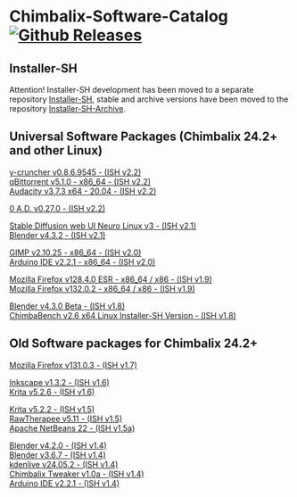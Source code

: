 # Chimbalix-Software-Catalog [![Github Releases](https://img.shields.io/github/downloads/Shedou/Chimbalix-Software-Catalog/total.svg)](https://github.com/Shedou/Chimbalix-Software-Catalog/releases)

## Installer-SH

Attention! Installer-SH development has been moved to a separate repository [Installer-SH](https://github.com/Shedou/Installer-SH), stable and archive versions have been moved to the repository [Installer-SH-Archive](https://github.com/Shedou/Installer-SH-Archive).

## Universal Software Packages (Chimbalix 24.2+ and other Linux)

[y-cruncher v0.8.6.9545 - (ISH v2.2)](https://github.com/Shedou/Chimbalix-Software-Catalog/releases/ycruncher086)\
[qBittorrent v5.1.0 - x86_64 - (ISH v2.2)](https://github.com/Shedou/Chimbalix-Software-Catalog/releases/qbittorrent510)\
[Audacity v3.7.3 x64 - 20.04 - (ISH v2.2)](https://github.com/Shedou/Chimbalix-Software-Catalog/releases/audacity373)

[0 A.D. v0.27.0 - (ISH v2.2)](https://github.com/Shedou/Chimbalix-Software-Catalog/releases/0ad0270)

[Stable Diffusion web UI Neuro Linux v3 - (ISH v2.1)](https://github.com/Shedou/Neuro/releases/SD_WEBUI_Linux_v3)\
[Blender v4.3.2 - (ISH v2.1)](https://github.com/Shedou/Chimbalix-Software-Catalog/releases/blender432)

[GIMP v2.10.25 - x86_64 - (ISH v2.0)](https://github.com/Shedou/Chimbalix-Software-Catalog/releases/tag/gimp21025)\
[Arduino IDE v2.2.1 - x86_64 - (ISH v2.0)](https://github.com/Shedou/Chimbalix-Software-Catalog/releases/tag/arduino221_v2)

[Mozilla Firefox v128.4.0 ESR - x86_64 / x86 - (ISH v1.9)](https://github.com/Shedou/Chimbalix-Software-Catalog/releases/tag/firefox12840esr)\
[Mozilla Firefox v132.0.2 - x86_64 / x86 - (ISH v1.9)](https://github.com/Shedou/Chimbalix-Software-Catalog/releases/tag/firefox13202)

[Blender v4.3.0 Beta - (ISH v1.8)](https://github.com/Shedou/Chimbalix-Software-Catalog/releases/blender430b)\
[ChimbaBench v2.6 x64 Linux Installer-SH Version - (ISH v1.8)](https://github.com/Shedou/ChimbaBench/releases/c26ish)


## Old Software packages for Chimbalix 24.2+

[Mozilla Firefox v131.0.3 - (ISH v1.7)](https://github.com/Shedou/Chimbalix-Software-Catalog/releases/tag/firefox13103)

[Inkscape v1.3.2 - (ISH v1.6)](https://github.com/Shedou/Chimbalix-Software-Catalog/releases/tag/Inkscape132)\
[Krita v5.2.6 - (ISH v1.6)](https://github.com/Shedou/Chimbalix-Software-Catalog/releases/tag/krita526)

[Krita v5.2.2 - (ISH v1.5)](https://github.com/Shedou/Chimbalix-Software-Catalog/releases/tag/krita522)\
[RawTherapee v5.11 - (ISH v1.5)](https://github.com/Shedou/Chimbalix-Software-Catalog/releases/tag/rawtherapee511)\
[Apache NetBeans 22 - (ISH v1.5a)](https://github.com/Shedou/Chimbalix-Software-Catalog/releases/tag/apache_netbeans22)

[Blender v4.2.0 - (ISH v1.4)](https://github.com/Shedou/Chimbalix-Software-Catalog/releases/tag/blender420)\
[Blender v3.6.7 - (ISH v1.4)](https://github.com/Shedou/Chimbalix-Software-Catalog/releases/tag/blender367)\
[kdenlive v24.05.2 - (ISH v1.4)](https://github.com/Shedou/Chimbalix-Software-Catalog/releases/tag/kdenlive24052)\
[Chimbalix Tweaker v1.0a - (ISH v1.4)](https://github.com/Shedou/Chimbalix-Tweaker/releases/tag/ctweaker_v10a)\
[Arduino IDE v2.2.1 - (ISH v1.4)](https://github.com/Shedou/Chimbalix-Software-Catalog/releases/tag/arduino221)
